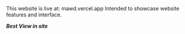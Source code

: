 This website is live at: mawd.vercel.app
Intended to showcase website features and interface.

***Best View in site***
